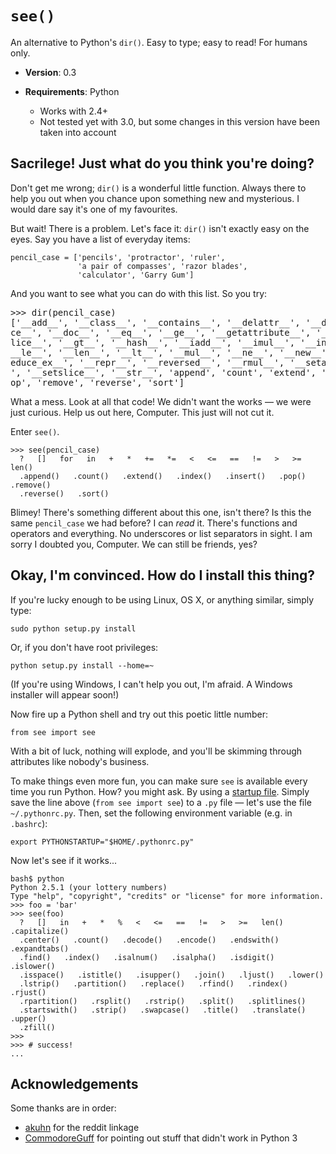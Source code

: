 `see()`
=======

An alternative to Python's `dir()`.
Easy to type; easy to read!
For humans only.

* __Version__: 0.3

* __Requirements__: Python
    * Works with 2.4+
    * Not tested yet with 3.0, but some changes in this version
      have been taken into account


Sacrilege! Just what do you think you're doing?
----------

Don't get me wrong; `dir()` is a wonderful little function.
Always there to help you out when you chance upon something new and mysterious.
I would dare say it's one of my favourites.

But wait! There is a problem. Let's face it: `dir()` isn't
exactly easy on the eyes. Say you have a list of everyday items:

    pencil_case = ['pencils', 'protractor', 'ruler',
                   'a pair of compasses', 'razor blades',
                   'calculator', 'Garry Gum']

And you want to see what you can do with this list. So you try:

<pre>&gt;&gt;&gt; dir(pencil_case)
['__add__', '__class__', '__contains__', '__delattr__', '__delitem__', '__delsli
ce__', '__doc__', '__eq__', '__ge__', '__getattribute__', '__getitem__', '__gets
lice__', '__gt__', '__hash__', '__iadd__', '__imul__', '__init__', '__iter__', '
__le__', '__len__', '__lt__', '__mul__', '__ne__', '__new__', '__reduce__', '__r
educe_ex__', '__repr__', '__reversed__', '__rmul__', '__setattr__', '__setitem__
', '__setslice__', '__str__', 'append', 'count', 'extend', 'index', 'insert', 'p
op', 'remove', 'reverse', 'sort']
</pre>

What a mess. Look at all that code! We didn't want the works &mdash;
we were just curious. Help us out here, Computer. This just will not cut it.

Enter `see()`.

    >>> see(pencil_case)
      ?   []   for   in   +   *   +=   *=   <   <=   ==   !=   >   >=   len()
      .append()   .count()   .extend()   .index()   .insert()   .pop()   .remove()
      .reverse()   .sort()

Blimey! There's something different about this one, isn't there?
Is this the same `pencil_case` we had before? I can _read_ it. There's
functions and operators and everything. No underscores or list separators
in sight. I am sorry I doubted you, Computer. We can still be friends, yes?


Okay, I'm convinced. How do I install this thing?
--------------------

If you're lucky enough to be using Linux, OS X, or anything similar,
simply type:

    sudo python setup.py install

Or, if you don't have root privileges:

    python setup.py install --home=~

(If you're using Windows, I can't help you out, I'm afraid.
 A Windows installer will appear soon!)

Now fire up a Python shell and try out this poetic little number:

    from see import see

With a bit of luck, nothing will explode, and you'll be skimming
through attributes like nobody's business.

To make things even more fun, you can make sure `see` is available
every time you run Python. How? you might ask. By using a [startup file](http://docs.python.org/tutorial/interpreter.html#the-interactive-startup-file).
Simply save the line above (`from see import see`) to a `.py` file
&mdash; let's use the file `~/.pythonrc.py`. Then, set the following
environment variable (e.g. in `.bashrc`):

    export PYTHONSTARTUP="$HOME/.pythonrc.py"

Now let's see if it works...

    bash$ python
    Python 2.5.1 (your lottery numbers)
    Type "help", "copyright", "credits" or "license" for more information.
    >>> foo = 'bar'
    >>> see(foo)
      ?   []   in   +   *   %   <   <=   ==   !=   >   >=   len()   .capitalize()
      .center()   .count()   .decode()   .encode()   .endswith()   .expandtabs()
      .find()   .index()   .isalnum()   .isalpha()   .isdigit()   .islower()
      .isspace()   .istitle()   .isupper()   .join()   .ljust()   .lower()
      .lstrip()   .partition()   .replace()   .rfind()   .rindex()   .rjust()
      .rpartition()   .rsplit()   .rstrip()   .split()   .splitlines()
      .startswith()   .strip()   .swapcase()   .title()   .translate()   .upper()
      .zfill()
    >>>
    >>> # success!
    ...


Acknowledgements
----------------

Some thanks are in order:

  * [akuhn](http://www.reddit.com/user/akuhn/)
    for the reddit linkage
  * [CommodoreGuff](http://www.reddit.com/user/CommodoreGuff/)
    for pointing out stuff that didn't work in Python 3
